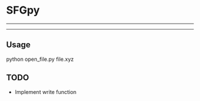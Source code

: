 # SFGpy
-----
-----
Usage
-----
python open_file.py file.xyz

TODO
-----
* Implement write function

